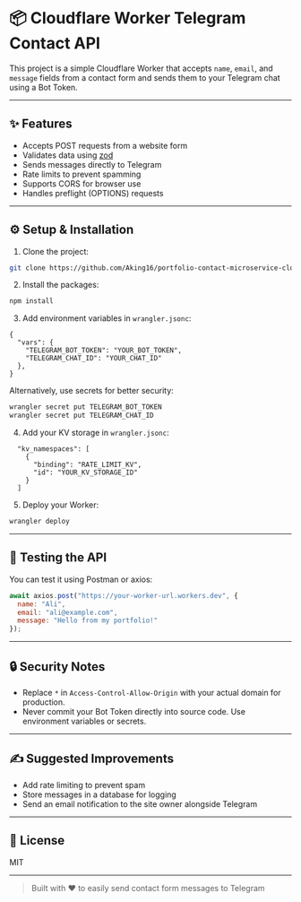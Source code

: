 # 📦 Cloudflare Worker Telegram Contact API

This project is a simple Cloudflare Worker that accepts `name`, `email`, and `message` fields from a contact form and sends them to your Telegram chat using a Bot Token.

---

## ✨ Features

* Accepts POST requests from a website form
* Validates data using [zod](https://github.com/colinhacks/zod)
* Sends messages directly to Telegram
* Rate limits to prevent spamming
* Supports CORS for browser use
* Handles preflight (OPTIONS) requests

---

## ⚙️ Setup & Installation

1. Clone the project:

```bash
git clone https://github.com/Aking16/portfolio-contact-microservice-cloudflare.git
```

2. Install the packages:

```bash
npm install
```

3. Add environment variables in `wrangler.jsonc`:

```jsonc
{
  "vars": {
    "TELEGRAM_BOT_TOKEN": "YOUR_BOT_TOKEN",
    "TELEGRAM_CHAT_ID": "YOUR_CHAT_ID"
  },
}
```

Alternatively, use secrets for better security:

```bash
wrangler secret put TELEGRAM_BOT_TOKEN
wrangler secret put TELEGRAM_CHAT_ID
```

4. Add your KV storage in `wrangler.jsonc`:

```jsonc
  "kv_namespaces": [
    {
      "binding": "RATE_LIMIT_KV",
      "id": "YOUR_KV_STORAGE_ID"
    }
  ]
```

5. Deploy your Worker:

```bash
wrangler deploy
```

---

## 🧪 Testing the API

You can test it using Postman or axios:

```js
await axios.post("https://your-worker-url.workers.dev", {
  name: "Ali",
  email: "ali@example.com",
  message: "Hello from my portfolio!"
});
```

---

## 🔒 Security Notes

* Replace `*` in `Access-Control-Allow-Origin` with your actual domain for production.
* Never commit your Bot Token directly into source code. Use environment variables or secrets.

---

## ✍️ Suggested Improvements

* Add rate limiting to prevent spam
* Store messages in a database for logging
* Send an email notification to the site owner alongside Telegram

---

## 📄 License

MIT

---

> Built with ❤️ to easily send contact form messages to Telegram